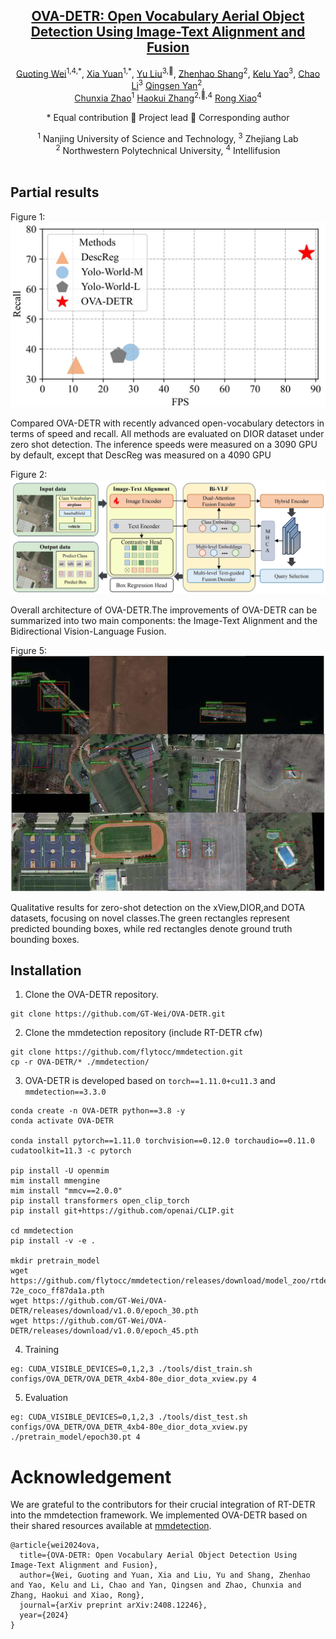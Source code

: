 <h2 align="center"><a href="https://arxiv.org/abs/2408.12246">OVA-DETR: Open Vocabulary Aerial Object Detection Using Image-Text Alignment and Fusion</a></h2>

<p align="center">
<a href="https://arxiv.org/search/cs?searchtype=author&query=Wei,+G">Guoting Wei</a><sup>1,4,*</sup>, 
<a href="https://arxiv.org/search/cs?searchtype=author&query=Yuan,+X">Xia Yuan</a><sup>1,*</sup>,
<a href="https://arxiv.org/search/cs?searchtype=author&query=Liu,+Y">Yu Liu</a><sup>3,🌟</sup>,
<a href="https://arxiv.org/search/cs?searchtype=author&query=Shang,+Z">Zhenhao Shang</a><sup>2</sup>,
<a href="https://arxiv.org/search/cs?searchtype=author&query=Yao,+K">Kelu Yao</a><sup>3</sup>,
<a href="https://arxiv.org/search/cs?searchtype=author&query=Li,+C">Chao Li</a><sup>3</sup>
<a href="https://arxiv.org/search/cs?searchtype=author&query=Yan,+Q">Qingsen Yan</a><sup>2</sup>,
<br>
<a href="https://arxiv.org/search/cs?
searchtype=author&query=Zhao,+C">Chunxia Zhao</a><sup>1</sup>
<a href="https://arxiv.org/search/cs?searchtype=author&query=Zhang,+H">Haokui Zhang</a><sup>2,🌟,4</sup>
<a href="https://arxiv.org/search/cs?searchtype=author&query=Xiao,+R">Rong Xiao</a><sup>4</sup>
</p>

<p align="center">
* Equal contribution 🌟 Project lead 📧 Corresponding author
</p>

<p align="center">
<sup>1</sup> Nanjing University of Science and Technology, <sup>3</sup> Zhejiang Lab<br>
<sup>2</sup> Northwestern Polytechnical University, <sup>4</sup> Intellifusion<br><br>
</p>
       
<!-- <p>
This repository contains the official implementation of <a href="https://arxiv.org/abs/2408.12246">OVA-DETR</a>
</p> -->


## Partial results

Figure 1: ![](./images/Figure-1.jpg)

Compared OVA-DETR with recently advanced open-vocabulary detectors in terms of speed and recall. All methods are evaluated on DIOR dataset under zero shot detection. The inference speeds were measured on a 3090 GPU by default, except that DescReg was measured on a 4090 GPU



Figure 2: ![](./images/Figure-2.jpg)

Overall architecture of OVA-DETR.The improvements of OVA-DETR can be summarized into two main components: the Image-Text Alignment and the Bidirectional Vision-Language Fusion.



Figure 5:![](./images/Figure-5.jpg) 

Qualitative results for zero-shot detection on the xView,DIOR,and DOTA datasets, focusing on novel classes.The green rectangles represent predicted bounding boxes, while red rectangles denote ground truth bounding boxes.


## Installation
1. Clone the OVA-DETR repository.
```
git clone https://github.com/GT-Wei/OVA-DETR.git
```
2. Clone the mmdetection repository (include RT-DETR cfw)
```
git clone https://github.com/flytocc/mmdetection.git
cp -r OVA-DETR/* ./mmdetection/
```
3. OVA-DETR is developed based on `torch==1.11.0+cu11.3` and `mmdetection==3.3.0`
```
conda create -n OVA-DETR python==3.8 -y
conda activate OVA-DETR

conda install pytorch==1.11.0 torchvision==0.12.0 torchaudio==0.11.0 cudatoolkit=11.3 -c pytorch

pip install -U openmim
mim install mmengine
mim install "mmcv==2.0.0"
pip install transformers open_clip_torch
pip install git+https://github.com/openai/CLIP.git

cd mmdetection 
pip install -v -e .

mkdir pretrain_model
wget https://github.com/flytocc/mmdetection/releases/download/model_zoo/rtdetr_r50vd_8xb2-72e_coco_ff87da1a.pth
wget https://github.com/GT-Wei/OVA-DETR/releases/download/v1.0.0/epoch_30.pth
wget https://github.com/GT-Wei/OVA-DETR/releases/download/v1.0.0/epoch_45.pth
```
4. Training
```
eg: CUDA_VISIBLE_DEVICES=0,1,2,3 ./tools/dist_train.sh configs/OVA_DETR/OVA_DETR_4xb4-80e_dior_dota_xview.py 4
```
5. Evaluation
```
eg: CUDA_VISIBLE_DEVICES=0,1,2,3 ./tools/dist_test.sh configs/OVA_DETR/OVA_DETR_4xb4-80e_dior_dota_xview.py ./pretrain_model/epoch30.pt 4
```

# Acknowledgement
We are grateful to the contributors for their crucial integration of RT-DETR into the mmdetection framework. We implemented OVA-DETR based on their shared resources available at [mmdetection](https://github.com/flytocc/mmdetection).

```
@article{wei2024ova,
  title={OVA-DETR: Open Vocabulary Aerial Object Detection Using Image-Text Alignment and Fusion},
  author={Wei, Guoting and Yuan, Xia and Liu, Yu and Shang, Zhenhao and Yao, Kelu and Li, Chao and Yan, Qingsen and Zhao, Chunxia and Zhang, Haokui and Xiao, Rong},
  journal={arXiv preprint arXiv:2408.12246},
  year={2024}
}
```




 
